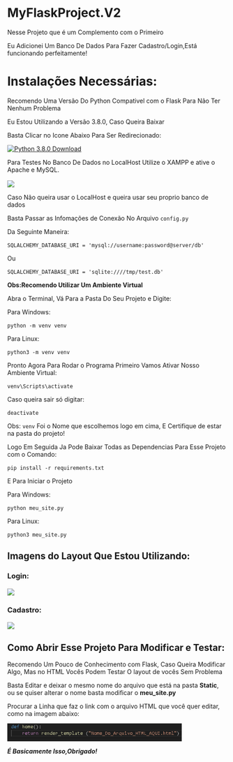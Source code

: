 # MyFlaskProject.V2

Nesse Projeto que é um Complemento com o Primeiro

Eu Adicionei Um Banco De Dados Para Fazer Cadastro/Login,Está funcionando perfeitamente!

# Instalações Necessárias:

Recomendo Uma Versão Do Python Compativel com o Flask Para Não Ter Nenhum Problema

Eu Estou Utilizando a Versão 3.8.0, Caso Queira Baixar

Basta Clicar no Icone Abaixo Para Ser Redirecionado:

[![Python 3.8.0 Download](https://img.shields.io/badge/Python-14354C?style=for-the-badge&logo=python&logoColor=white)](https://www.python.org/downloads/release/python-380/)

Para Testes No Banco De Dados no LocalHost Utilize o XAMPP e ative o  Apache e MySQL.

<img align="center" src="https://github.com/ninjanoobplay/MyFlaskProjectV2
/blob/main/imgs/XAMPPstart.png"/>

Caso Não queira usar o LocalHost e queira usar seu proprio banco de dados

Basta Passar as Infomações de Conexão No Arquivo `config.py`

Da Seguinte Maneira:

```
SQLALCHEMY_DATABASE_URI = 'mysql://username:password@server/db'
```

Ou

```
SQLALCHEMY_DATABASE_URI = 'sqlite:////tmp/test.db'
```

**Obs:Recomendo Utilizar Um Ambiente Virtual**

Abra o Terminal, Vá Para a Pasta Do Seu Projeto e Digite:

Para Windows:
```
python -m venv venv
```
Para Linux:
```
python3 -m venv venv
```

Pronto Agora Para Rodar o Programa Primeiro Vamos Ativar Nosso Ambiente Virtual:
```
venv\Scripts\activate
```
Caso queira sair só digitar:
```
deactivate
```
Obs: `venv` Foi o Nome que escolhemos logo em cima, E Certifique de estar na pasta do projeto!

Logo Em Seguida  Ja Pode Baixar Todas as Dependencias Para Esse Projeto com o Comando:
```
pip install -r requirements.txt
```

E Para Iniciar o Projeto

Para Windows:
```
python meu_site.py
```
Para Linux:
```
python3 meu_site.py
```

## Imagens do Layout Que Estou Utilizando:

### Login:

<img align="center" src="https://github.com/ninjanoobplay/MyFlaskProjectV2
/blob/main/imgs/LayoutLogin.png" width="600"/>

### Cadastro:

<img align="center" src="https://github.com/ninjanoobplay/MyFlaskProjectV2
/blob/main/imgs/LayoutCadastro.png" width="600"/>

## Como Abrir Esse Projeto Para Modificar e Testar:

Recomendo Um Pouco de Conhecimento com Flask, Caso Queira Modificar Algo, Mas no HTML Vocês Podem Testar O layout de vocês Sem Problema

Basta Editar e deixar o mesmo nome do arquivo que  está na pasta **Static**, ou se quiser alterar o nome basta modificar o **meu_site.py**

Procurar a Linha que faz o link com o arquivo HTML que você quer editar, como na imagem abaixo:

<img align="center" src="https://github.com/ninjanoobplay/MyFlaskProjectV2/blob/main/imgs/EditLineHtml.png" width="400"/>

***É Basicamente Isso,Obrigado!***
